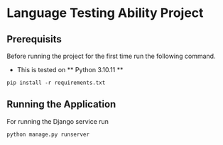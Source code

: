 # Language Testing Ability Project

## Prerequisits 
Before running the project for the first time run the following command.
- This is tested on ** Python 3.10.11 **
```
pip install -r requirements.txt
```

## Running the Application

For running the Django service run
```
python manage.py runserver
```
